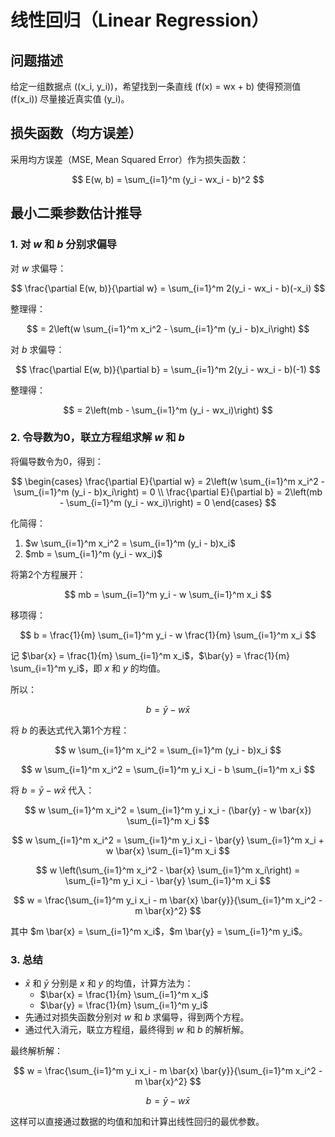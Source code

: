 # 线性回归（Linear Regression）

## 问题描述
给定一组数据点 \((x_i, y_i)\)，希望找到一条直线 \(f(x) = wx + b\) 使得预测值 \(f(x_i)\) 尽量接近真实值 \(y_i\)。

## 损失函数（均方误差）
采用均方误差（MSE, Mean Squared Error）作为损失函数：

$$
E(w, b) = \sum_{i=1}^m (y_i - wx_i - b)^2
$$

## 最小二乘参数估计推导

### 1. 对 $w$ 和 $b$ 分别求偏导

对 $w$ 求偏导：

$$
\frac{\partial E(w, b)}{\partial w} = \sum_{i=1}^m 2(y_i - wx_i - b)(-x_i)
$$

整理得：

$$
= 2\left(w \sum_{i=1}^m x_i^2 - \sum_{i=1}^m (y_i - b)x_i\right)
$$

对 $b$ 求偏导：

$$
\frac{\partial E(w, b)}{\partial b} = \sum_{i=1}^m 2(y_i - wx_i - b)(-1)
$$

整理得：

$$
= 2\left(mb - \sum_{i=1}^m (y_i - wx_i)\right)
$$

### 2. 令导数为0，联立方程组求解 $w$ 和 $b$

将偏导数令为0，得到：

$$
\begin{cases}
\frac{\partial E}{\partial w} = 2\left(w \sum_{i=1}^m x_i^2 - \sum_{i=1}^m (y_i - b)x_i\right) = 0 \\
\frac{\partial E}{\partial b} = 2\left(mb - \sum_{i=1}^m (y_i - wx_i)\right) = 0
\end{cases}
$$

化简得：

1. $w \sum_{i=1}^m x_i^2 = \sum_{i=1}^m (y_i - b)x_i$
2. $mb = \sum_{i=1}^m (y_i - wx_i)$

将第2个方程展开：

$$
mb = \sum_{i=1}^m y_i - w \sum_{i=1}^m x_i
$$

移项得：

$$
b = \frac{1}{m} \sum_{i=1}^m y_i - w \frac{1}{m} \sum_{i=1}^m x_i
$$

记 $\bar{x} = \frac{1}{m} \sum_{i=1}^m x_i$，$\bar{y} = \frac{1}{m} \sum_{i=1}^m y_i$，即 $x$ 和 $y$ 的均值。

所以：

$$
b = \bar{y} - w \bar{x}
$$

将 $b$ 的表达式代入第1个方程：

$$
w \sum_{i=1}^m x_i^2 = \sum_{i=1}^m (y_i - b)x_i
$$

$$
w \sum_{i=1}^m x_i^2 = \sum_{i=1}^m y_i x_i - b \sum_{i=1}^m x_i
$$

将 $b = \bar{y} - w \bar{x}$ 代入：

$$
w \sum_{i=1}^m x_i^2 = \sum_{i=1}^m y_i x_i - (\bar{y} - w \bar{x}) \sum_{i=1}^m x_i
$$

$$
w \sum_{i=1}^m x_i^2 = \sum_{i=1}^m y_i x_i - \bar{y} \sum_{i=1}^m x_i + w \bar{x} \sum_{i=1}^m x_i
$$

$$
w \left(\sum_{i=1}^m x_i^2 - \bar{x} \sum_{i=1}^m x_i\right) = \sum_{i=1}^m y_i x_i - \bar{y} \sum_{i=1}^m x_i
$$

$$
w = \frac{\sum_{i=1}^m y_i x_i - m \bar{x} \bar{y}}{\sum_{i=1}^m x_i^2 - m \bar{x}^2}
$$

其中 $m \bar{x} = \sum_{i=1}^m x_i$，$m \bar{y} = \sum_{i=1}^m y_i$。

### 3. 总结
- $\bar{x}$ 和 $\bar{y}$ 分别是 $x$ 和 $y$ 的均值，计算方法为：
  - $\bar{x} = \frac{1}{m} \sum_{i=1}^m x_i$
  - $\bar{y} = \frac{1}{m} \sum_{i=1}^m y_i$
- 先通过对损失函数分别对 $w$ 和 $b$ 求偏导，得到两个方程。
- 通过代入消元，联立方程组，最终得到 $w$ 和 $b$ 的解析解。

最终解析解：

$$
w = \frac{\sum_{i=1}^m y_i x_i - m \bar{x} \bar{y}}{\sum_{i=1}^m x_i^2 - m \bar{x}^2}
$$

$$
b = \bar{y} - w \bar{x}
$$

这样可以直接通过数据的均值和加和计算出线性回归的最优参数。